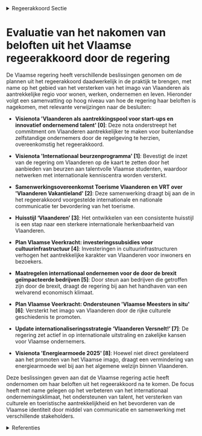 

<details>
        <summary>Regeerakkoord Sectie </summary>
        <p>4.2.5 Imago Vlaanderen We zetten Vlaanderen als welvarende natie, waar het goed wonen, werken, ondernemen en leven is, nog meer “in the picture” voor de eigen burgers en ondernemers, maar ook voor de buitenlandse klanten van onze Vlaamse producten, buitenlandse investeer-ders en toeristen. Dit doen we onder meer door volop in te zetten op internationale en nationale communicatie. </p>
        </details> 

# Evaluatie van het nakomen van beloften uit het Vlaamse regeerakkoord door de regering

De Vlaamse regering heeft verschillende beslissingen genomen om de plannen uit het regeerakkoord daadwerkelijk in de praktijk te brengen, met name op het gebied van het versterken van het imago van Vlaanderen als aantrekkelijke regio voor wonen, werken, ondernemen en leven. Hieronder volgt een samenvatting op hoog niveau van hoe de regering haar beloften is nagekomen, met relevante verwijzingen naar de besluiten:

- **Visienota 'Vlaanderen als aantrekkingspool voor start-ups en innovatief ondernemend talent' \[0\]**: Deze nota onderstreept het commitment om Vlaanderen aantrekkelijker te maken voor buitenlandse zelfstandige ondernemers door de regelgeving te herzien, overeenkomstig het regeerakkoord.

- **Visienota 'Internationaal beurzenprogramma' \[1\]**: Bevestigt de inzet van de regering om Vlaanderen op de kaart te zetten door het aanbieden van beurzen aan talentvolle Vlaamse studenten, waardoor netwerken met internationale kenniscentra worden versterkt.

- **Samenwerkingsovereenkomst Toerisme Vlaanderen en VRT over 'Vlaanderen Vakantieland' \[2\]**: Deze samenwerking draagt bij aan de in het regeerakkoord voorgestelde internationale en nationale communicatie ter bevordering van het toerisme.

- **Huisstijl ‘Vlaanderen’ \[3\]**: Het ontwikkelen van een consistente huisstijl is een stap naar een sterkere internationale herkenbaarheid van Vlaanderen.

- **Plan Vlaamse Veerkracht: investeringssubsidies voor cultuurinfrastructuur \[4\]**: Investeringen in cultuurinfrastructuren verhogen het aantrekkelijke karakter van Vlaanderen voor inwoners en bezoekers.

- **Maatregelen internationaal ondernemen voor de door de brexit geïmpacteerde bedrijven \[5\]**: Door steun aan bedrijven die getroffen zijn door de brexit, draagt de regering bij aan het handhaven van een welvarend economisch klimaat.

- **Plan Vlaamse Veerkracht: Ondersteunen 'Vlaamse Meesters in situ' \[6\]**: Versterkt het imago van Vlaanderen door de rijke culturele geschiedenis te promoten.

- **Update internationaliseringsstrategie ‘Vlaanderen Versnelt!’ \[7\]**: De regering zet actief in op internationale uitstraling en zakelijke kansen voor Vlaamse ondernemers.

- **Visienota 'Energiearmoede 2025' \[8\]**: Hoewel niet direct gerelateerd aan het promoten van het Vlaamse imago, draagt een vermindering van energiearmoede wel bij aan het algemene welzijn binnen Vlaanderen.

Deze beslissingen geven aan dat de Vlaamse regering actie heeft ondernomen om haar beloften uit het regeerakkoord na te komen. De focus heeft met name gelegen op het verbeteren van het internationaal ondernemingsklimaat, het ondersteunen van talent, het versterken van culturele en toeristische aantrekkelijkheid en het bevorderen van de Vlaamse identiteit door middel van communicatie en samenwerking met verschillende stakeholders.

<details>
        <summary> Referenties</summary>
        **[\[0\]](http://themis.vlaanderen.be/id/resource/58142f00-4928-11ec-94bb-99a9d1e168fe)** : **(2020-07-10)** Visienota 'Vlaanderen als aantrekkingspool voor start-ups en innovatief ondernemend talent'   De wet van 19 februari 1965 over de uitoefening van zelfstandige beroepsactiviteiten door vreemdelingen re... 

**[\[1\]](http://themis.vlaanderen.be/id/nieuwsbrief-info/60E449C1364ED90008000894)** : **(2021-07-09)** Visienota 'Internationaal beurzenprogramma'   De Vlaamse Regering hecht haar goedkeuring aan de   Visienota 'Internationaal beurzenprogramma'. Om Vlaanderen als innovatieve topregio nog meer op de kaa... 

**[\[2\]](http://themis.vlaanderen.be/id/resource/7b2315f0-4924-11ec-94bb-99a9d1e168fe)** : **(2021-03-26)** Samenwerkingsovereenkomst tussen Toerisme Vlaanderen en VRT over 'Vlaanderen Vakantieland' Ontwerp van samenwerkingsovereenkomst Toerisme Vlaanderen en VRT reeks “Vlaanderen Vakantieland” 2021-2023  D... 

**[\[3\]](http://themis.vlaanderen.be/id/nieuwsbrief-info/6344266D1EA6B745D23CB55A)** : **(2022-10-14)** Huisstijl ‘Vlaanderen’   Ontwerp van omzendbrief VR 2022/30: “Huisstijl 'Vlaanderen' van de Vlaamse overheid en de Vlaamse Regering” 

**[\[4\]](http://themis.vlaanderen.be/id/nieuwsbrief-info/6392F444C2B90D4571CF7D89)** : **(2022-12-09)** Plan Vlaamse Veerkracht: investeringssubsidies voor culturele topinfrastructuur en cultuurinfrastructuur van bovenlokaal belang Investeringssubsidies voor twee projectvoorstellen voor culturele topinf... 

**[\[5\]](http://themis.vlaanderen.be/id/resource/a7f2af40-4925-11ec-94bb-99a9d1e168fe)** : **(2020-12-18)** Maatregelen internationaal ondernemen voor de door de brexit geïmpacteerde bedrijven in het kader van het Relanceplan Vlaamse Veerkracht: 30 miljoen euro voor FIT   De (uitkomst van de) brexit impacte... 

**[\[6\]](http://themis.vlaanderen.be/id/nieuwsbrief-info/6374BFEB34B8770AF8FDE928)** : **(2022-11-18)** Plan Vlaamse Veerkracht: Ondersteunen 'Vlaamse Meesters in situ' Vlaamse Meesters in situ  In het kader van project VV111 'Hefboomrelanceprojecten' beslist de Vlaamse Regering het project 'Vlaamse Mee... 

**[\[7\]](http://themis.vlaanderen.be/id/resource/a91aa9f0-4924-11ec-94bb-99a9d1e168fe)** : **(2021-03-12)** Update internationaliseringsstrategie ‘Vlaanderen Versnelt!’ 2021-2025 

**[\[8\]](http://themis.vlaanderen.be/id/nieuwsbrief-info/61AF126C364ED9000900043D)** : **(2021-12-10)** Visienota 'Energiearmoede 2025'   In Vlaanderen heeft ongeveer 15% van de gezinnen te kampen met energiearmoede. Bovendien zijn de energieprijzen de laatste tijd sterk gestegen. Het Regeerakkoord 2019... 
        </details> 

